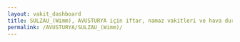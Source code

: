 ```yaml
---
layout: vakit_dashboard
title: SULZAU_(Wimm), AVUSTURYA için iftar, namaz vakitleri ve hava durumu - ilçe/eyalet seç
permalink: /AVUSTURYA/SULZAU_(Wimm)/
---
```


<script type="text/javascript">
  var GLOBAL_COUNTRY = 'AVUSTURYA';
  var GLOBAL_CITY = 'SULZAU_(Wimm)';
  var GLOBAL_STATE = '';
  var lat = 72;
  var lon = 21;
</script>
